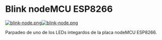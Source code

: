 # Blink nodeMCU ESP8266

[![blink-node.png](https://i.postimg.cc/G2kqjHCz/blink-node.png)](https://postimg.cc/DJwrvfmb)[![blink-node.png](https://i.postimg.cc/G2kqjHCz/blink-node.png)](https://postimg.cc/DJwrvfmb)

Parpadeo de uno de los LEDs integardos de la placa nodeMCU ESP8266.
